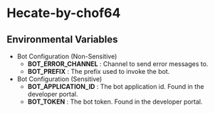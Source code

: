 # Hecate-by-chof64

## Environmental Variables
- Bot Configuration (Non-Sensitive)
    - **BOT_ERROR_CHANNEL** : Channel to send error messages to.
    - **BOT_PREFIX** : The prefix used to invoke the bot.
- Bot Configuration (Sensitive)
    - **BOT_APPLICATION_ID** : The bot application id. Found in the developer portal.
    - **BOT_TOKEN** : The bot token. Found in the developer portal.